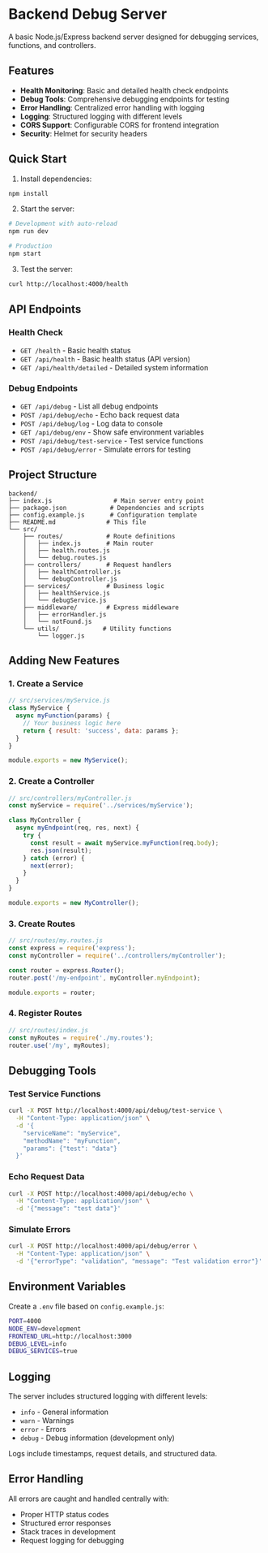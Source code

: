 # Backend Debug Server

A basic Node.js/Express backend server designed for debugging services, functions, and controllers.

## Features

- **Health Monitoring**: Basic and detailed health check endpoints
- **Debug Tools**: Comprehensive debugging endpoints for testing
- **Error Handling**: Centralized error handling with logging
- **Logging**: Structured logging with different levels
- **CORS Support**: Configurable CORS for frontend integration
- **Security**: Helmet for security headers

## Quick Start

1. Install dependencies:
```bash
npm install
```

2. Start the server:
```bash
# Development with auto-reload
npm run dev

# Production
npm start
```

3. Test the server:
```bash
curl http://localhost:4000/health
```

## API Endpoints

### Health Check
- `GET /health` - Basic health status
- `GET /api/health` - Basic health status (API version)
- `GET /api/health/detailed` - Detailed system information

### Debug Endpoints
- `GET /api/debug` - List all debug endpoints
- `POST /api/debug/echo` - Echo back request data
- `POST /api/debug/log` - Log data to console
- `GET /api/debug/env` - Show safe environment variables
- `POST /api/debug/test-service` - Test service functions
- `POST /api/debug/error` - Simulate errors for testing

## Project Structure

```
backend/
├── index.js                 # Main server entry point
├── package.json            # Dependencies and scripts
├── config.example.js       # Configuration template
├── README.md              # This file
└── src/
    ├── routes/            # Route definitions
    │   ├── index.js       # Main router
    │   ├── health.routes.js
    │   └── debug.routes.js
    ├── controllers/       # Request handlers
    │   ├── healthController.js
    │   └── debugController.js
    ├── services/          # Business logic
    │   ├── healthService.js
    │   └── debugService.js
    ├── middleware/        # Express middleware
    │   ├── errorHandler.js
    │   └── notFound.js
    └── utils/            # Utility functions
        └── logger.js
```

## Adding New Features

### 1. Create a Service
```javascript
// src/services/myService.js
class MyService {
  async myFunction(params) {
    // Your business logic here
    return { result: 'success', data: params };
  }
}

module.exports = new MyService();
```

### 2. Create a Controller
```javascript
// src/controllers/myController.js
const myService = require('../services/myService');

class MyController {
  async myEndpoint(req, res, next) {
    try {
      const result = await myService.myFunction(req.body);
      res.json(result);
    } catch (error) {
      next(error);
    }
  }
}

module.exports = new MyController();
```

### 3. Create Routes
```javascript
// src/routes/my.routes.js
const express = require('express');
const myController = require('../controllers/myController');

const router = express.Router();
router.post('/my-endpoint', myController.myEndpoint);

module.exports = router;
```

### 4. Register Routes
```javascript
// src/routes/index.js
const myRoutes = require('./my.routes');
router.use('/my', myRoutes);
```

## Debugging Tools

### Test Service Functions
```bash
curl -X POST http://localhost:4000/api/debug/test-service \
  -H "Content-Type: application/json" \
  -d '{
    "serviceName": "myService",
    "methodName": "myFunction",
    "params": {"test": "data"}
  }'
```

### Echo Request Data
```bash
curl -X POST http://localhost:4000/api/debug/echo \
  -H "Content-Type: application/json" \
  -d '{"message": "test data"}'
```

### Simulate Errors
```bash
curl -X POST http://localhost:4000/api/debug/error \
  -H "Content-Type: application/json" \
  -d '{"errorType": "validation", "message": "Test validation error"}'
```

## Environment Variables

Create a `.env` file based on `config.example.js`:

```bash
PORT=4000
NODE_ENV=development
FRONTEND_URL=http://localhost:3000
DEBUG_LEVEL=info
DEBUG_SERVICES=true
```

## Logging

The server includes structured logging with different levels:
- `info` - General information
- `warn` - Warnings
- `error` - Errors
- `debug` - Debug information (development only)

Logs include timestamps, request details, and structured data.

## Error Handling

All errors are caught and handled centrally with:
- Proper HTTP status codes
- Structured error responses
- Stack traces in development
- Request logging for debugging
